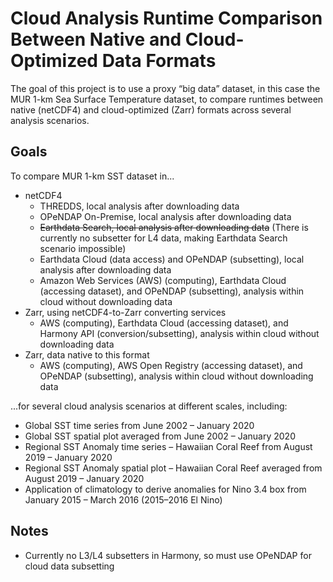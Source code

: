 # Cloud Analysis Runtime Comparison Between Native and Cloud-Optimized Data Formats

The goal of this project is to use a proxy “big data” dataset, in this case the MUR 1-km Sea Surface Temperature dataset, to compare runtimes between native (netCDF4) and cloud-optimized (Zarr) formats across several analysis scenarios.

## Goals
To compare MUR 1-km SST dataset in... 
- netCDF4
  - THREDDS, local analysis after downloading data
  - OPeNDAP On-Premise, local analysis after downloading data
  - ~~Earthdata Search, local analysis after downloading data~~ (There is currently no subsetter for L4 data, making Earthdata Search scenario impossible)
  - Earthdata Cloud (data access) and OPeNDAP (subsetting), local analysis after downloading data
  - Amazon Web Services (AWS) (computing), Earthdata Cloud (accessing dataset), and OPeNDAP (subsetting), analysis within cloud without downloading data
- Zarr, using netCDF4-to-Zarr converting services 
  - AWS (computing), Earthdata Cloud (accessing dataset), and Harmony API (conversion/subsetting), analysis within cloud without downloading data
- Zarr, data native to this format
  -  AWS (computing), AWS Open Registry (accessing dataset), and OPeNDAP (subsetting), analysis within cloud without downloading data

...for several cloud analysis scenarios at different scales, including:
- Global SST time series from June 2002 – January 2020
- Global SST spatial plot averaged from June 2002 – January 2020
- Regional SST Anomaly time series – Hawaiian Coral Reef from August 2019 –
January 2020
- Regional SST Anomaly spatial plot – Hawaiian Coral Reef averaged from August
2019 – January 2020
- Application of climatology to derive anomalies for Nino 3.4 box from January 2015 –
March 2016 (2015–2016 El Nino)

## Notes
- Currently no L3/L4 subsetters in Harmony, so must use OPeNDAP for cloud data subsetting
